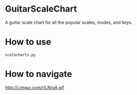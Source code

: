 # GuitarScaleChart
A guitar scale chart for all the popular scales, modes, and keys. 

# How to use
    scalecharts.py

# How to navigate
http://i.imgur.com/rILNroA.gif
    


